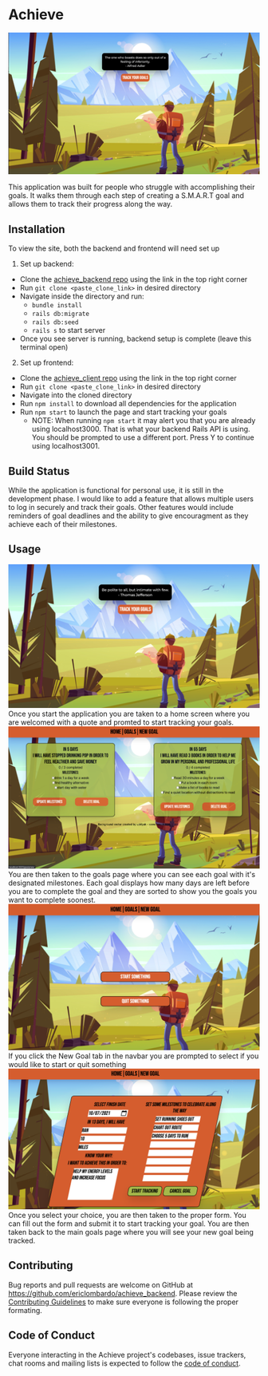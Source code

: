 # Achieve

<img src="public/images/homePage.png">

This application was built for people who struggle with accomplishing their goals. It walks them through each step of creating a S.M.A.R.T goal and allows them to track their progress along the way. 

## Installation

To view the site, both the backend and frontend will need set up
  
1) Set up backend:
  * Clone the [achieve_backend repo](https://github.com/ericlombardo/achieve_backend) using the link in the top right corner
  * Run `git clone <paste_clone_link>` in desired directory
  * Navigate inside the directory and run:
    * `bundle install` 
    * `rails db:migrate`
    * `rails db:seed`
    * `rails s` to start server
  * Once you see server is running, backend setup is complete (leave this terminal open)


2) Set up frontend:
  * Clone the [achieve_client repo](https://github.com/ericlombardo/achieve_client) using the link in the top right corner
  * Run `git clone <paste_clone_link>` in desired directory
  * Navigate into the cloned directory
  * Run `npm install` to download all dependencies for the application
  * Run `npm start` to launch the page and start tracking your goals
    * NOTE: When running `npm start` it may alert you that you are already using localhost3000. That is what your backend Rails API is using. You should be prompted to use a different port. Press Y to continue using localhost3001.

## Build Status
While the application is functional for personal use, it is still in the development phase. I would like to add a feature that allows multiple users to log in securely and track their goals. Other features would include reminders of goal deadlines and the ability to give encouragment as they achieve each of their milestones.


## Usage
<img src="public/images/homePage2.png">
Once you start the application you are taken to a home screen where you are welcomed with a quote and promted to start tracking your goals.

<img src="public/images/goals.png">
You are then taken to the goals page where you can see each goal with it's designated milestones. Each goal displays how many days are left before you are to complete the goal and they are sorted to show you the goals you want to complete soonest.

<img src="public/images/newGoalStartOrStop.png">
If you click the New Goal tab in the navbar you are prompted to select if you would like to start or quit something

<img src="public/images/newGoal.png">
Once you select your choice, you are then taken to the proper form. You can fill out the form and submit it to start tracking your goal. You are then taken back to the main goals page where you will see your new goal being tracked.

## Contributing

Bug reports and pull requests are welcome on GitHub at https://github.com/ericlombardo/achieve_backend. 
Please review the [Contributing Guidelines](https://github.com/ericlombardo/achieve_backend/blob/master/CONTRIBUTING.md) to make sure everyone is following the proper formating.

## Code of Conduct

Everyone interacting in the Achieve project's codebases, issue trackers, chat rooms and mailing lists is expected to follow the [code of conduct](https://github.com/ericlombardo/achieve_backend/blob/master/CODE_OF_CONDUCT.md).

